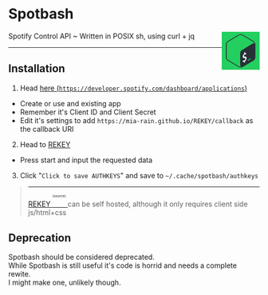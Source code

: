 
<h1> Spotbash </h1><p><p><img src="https://github.com/Mia-Rain/Spotbash/raw/rewrite/spotbash.png" width="15%" align="right"> </p>Spotify Control API ~ Written in POSIX sh, using curl + jq</p>

***
## Installation
1. Head [here (`https://developer.spotify.com/dashboard/applications`)](https://developer.spotify.com/dashboard/applications)  
  - Create or use and existing app
  - Remember it's Client ID and Client Secret
  - Edit it's settings to add `https://mia-rain.github.io/REKEY/callback` as the callback URI
2. Head to [REKEY](https://mia-rain.github.io/REKEY/)
  - Press start and input the requested data
3. Click "`Click to save AUTHKEYS`" and save to `~/.cache/spotbash/authkeys`
> ---
> [REKEY <sup><sup><sup><sup>(source)</sup></sup></sup></sup> ](https://github.com/Mia-Rain/REKEY/) can be self hosted, although it only requires client side js/html+css

## Deprecation

Spotbash should be considered deprecated.  
While Spotbash is still useful it's code is horrid and needs a complete rewite.  
I might make one, unlikely though.
